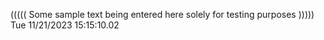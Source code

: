 ((((( Some sample text being entered here solely for testing purposes ))))) Tue 11/21/2023 15:15:10.02
